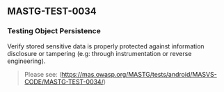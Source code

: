 ##  MASTG-TEST-0034

### Testing Object Persistence

Verify stored sensitive data is properly protected against information disclosure or tampering (e.g: through instrumentation or reverse engineering).

> Please see: (https://mas.owasp.org/MASTG/tests/android/MASVS-CODE/MASTG-TEST-0034/)